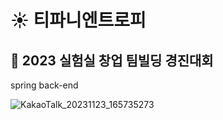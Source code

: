 # ☀️ 티파니엔트로피
## 🎁 2023 실험실 창업 팀빌딩 경진대회
spring back-end

![KakaoTalk_20231123_165735273](https://github.com/product-challenge-inha/back-end/assets/72601276/226456b4-58cb-472a-9e8b-1abe3a2db387)
